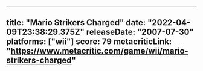 
---
title: "Mario Strikers Charged"
date: "2022-04-09T23:38:29.375Z"
releaseDate: "2007-07-30"
platforms: ["wii"]
score: 79
metacriticLink: "https://www.metacritic.com/game/wii/mario-strikers-charged"
---
